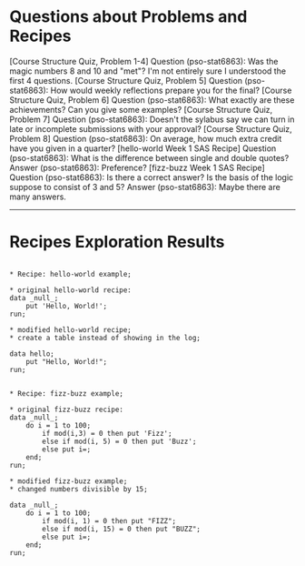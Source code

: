 
# Questions about Problems and Recipes


[Course Structure Quiz, Problem 1-4]
Question (pso-stat6863): Was the magic numbers 8 and 10 and "met"? I'm not entirely sure I understood the first 4 questions.
[Course Structure Quiz, Problem 5]
Question (pso-stat6863): How would weekly reflections prepare you for the final?
[Course Structure Quiz, Problem 6]
Question (pso-stat6863): What exactly are these achievements? Can you give some examples?
[Course Structure Quiz, Problem 7]
Question (pso-stat6863): Doesn't the sylabus say we can turn in late or incomplete submissions with your approval?
[Course Structure Quiz, Problem 8]
Question (pso-stat6863): On average, how much extra credit have you given in a quarter?
[hello-world Week 1 SAS Recipe]
Question (pso-stat6863): What is the difference between single and double quotes?
Answer (pso-stat6863): Preference?
[fizz-buzz Week 1 SAS Recipe]
Question (pso-stat6863): Is there a correct answer? Is the basis of the logic suppose to consist of 3 and 5?
Answer (pso-stat6863): Maybe there are many answers.



***



# Recipes Exploration Results



```

* Recipe: hello-world example;

* original hello-world recipe:
data _null_;
    put 'Hello, World!';
run;

* modified hello-world recipe;
* create a table instead of showing in the log;

data hello;
    put "Hello, World!";
run;


* Recipe: fizz-buzz example;

* original fizz-buzz recipe:
data _null_;
    do i = 1 to 100;
        if mod(i,3) = 0 then put 'Fizz';
        else if mod(i, 5) = 0 then put 'Buzz';
        else put i=;
    end;
run;

* modified fizz-buzz example;
* changed numbers divisible by 15;

data _null_;
    do i = 1 to 100;
        if mod(i, 1) = 0 then put "FIZZ";
        else if mod(i, 15) = 0 then put "BUZZ";
        else put i=;
    end;
run;


```
